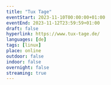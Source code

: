 ```yaml
---
title: "Tux Tage"
eventStart: 2023-11-10T00:00:00+01:00
eventEnd: 2023-11-12T23:59:59+01:00
draft: false
hyperlink: https://www.tux-tage.de/
languages: [de]
tags: [linux]
place: online
outdoor: false
indoor: false
overnight: false
streaming: true
---
```


